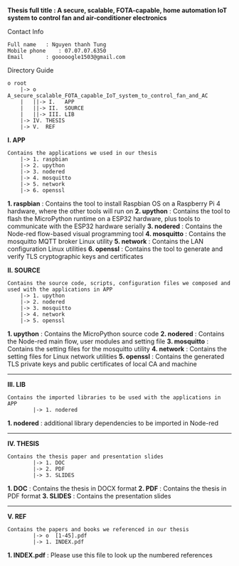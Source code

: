 **Thesis full title	: A secure, scalable, FOTA-capable, home automation IoT system to control fan and air-conditioner electronics**

Contact Info

	Full name	: Nguyen thanh Tung
	Mobile phone	: 07.07.07.6350
	Email		: gooooogle1503@gmail.com

Directory Guide

	o root
		|-> o A_secure_scalable_FOTA_capable_IoT_system_to_control_fan_and_AC
		|	||-> I.   APP 
		|	||-> II.  SOURCE
		|	||-> III. LIB
		|-> IV. THESIS
		|-> V.  REF

**I. APP**			

	Contains the applications we used in our thesis
		|-> 1. raspbian	
		|-> 2. upython
		|-> 3. nodered
		|-> 4. mosquitto
		|-> 5. network
		|-> 6. openssl
		
**1. raspbian**		: Contains the tool to install Raspbian OS on a Raspberry Pi 4 hardware, where the other tools will run on
**2. upython**		: Contains the tool to flash the MicroPython runtime on a ESP32 hardware, plus tools to communicate with the ESP32 hardware serially
**3. nodered**		: Contains the Node-red flow-based visual programming tool
**4. mosquitto**	: Contains the mosquitto MQTT broker Linux utility
**5. network**		: Contains the LAN configuration Linux utilities
**6. openssl**		: Contains the tool to generate and verify TLS cryptographic keys and certificates

**II. SOURCE**

	Contains the source code, scripts, configuration files we composed and used with the applications in APP
		|-> 1. upython
		|-> 2. nodered
		|-> 3. mosquitto
		|-> 4. network
		|-> 5. openssl
		
**1. upython**		: Contains the MicroPython source code
**2. nodered**		: Contains the Node-red main flow, user modules and setting file
**3. mosquitto**	: Contains the setting files for the mosquitto utility
**4. network**		: Contains the setting files for Linux network utilities
**5. openssl**		: Contains the generated TLS private keys and public certificates of local CA and machine

------------------------------------------------------------------------------------------------------------------------------------------------------------
**III. LIB**

	Contains the imported libraries to be used with the applications in APP
			|-> 1. nodered
			
**1. nodered**		: additional library dependencies to be imported in Node-red

------------------------------------------------------------------------------------------------------------------------------------------------------------
**IV. THESIS**

	Contains the thesis paper and presentation slides
			|-> 1. DOC
			|-> 2. PDF
			|-> 3. SLIDES
			
**1. DOC**		: Contains the thesis in DOCX format
**2. PDF**		: Contains the thesis in PDF format
**3. SLIDES**		: Contains the presentation slides

------------------------------------------------------------------------------------------------------------------------------------------------------------
**V. REF**

	Contains the papers and books we referenced in our thesis
			|-> o  [1-45].pdf
			|-> 1. INDEX.pdf
			
**1. INDEX.pdf**		: Please use this file to look up the numbered references

